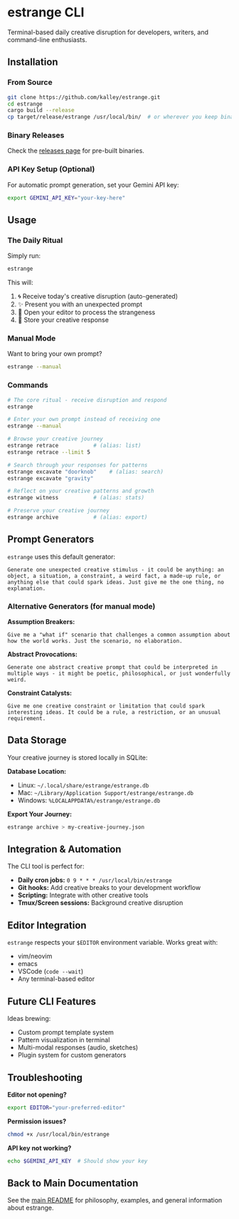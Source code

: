 # estrange CLI

Terminal-based daily creative disruption for developers, writers, and command-line enthusiasts.

## Installation

### From Source
```bash
git clone https://github.com/kalley/estrange.git
cd estrange
cargo build --release
cp target/release/estrange /usr/local/bin/  # or wherever you keep binaries
```

### Binary Releases
Check the [releases page](https://github.com/kalley/estrange/releases) for pre-built binaries.

### API Key Setup (Optional)
For automatic prompt generation, set your Gemini API key:
```bash
export GEMINI_API_KEY="your-key-here"
```

## Usage

### The Daily Ritual
Simply run:
```bash
estrange
```

This will:
1. 🌀 Receive today's creative disruption (auto-generated)
2. ✨ Present you with an unexpected prompt
3. 📝 Open your editor to process the strangeness
4. 💾 Store your creative response

### Manual Mode
Want to bring your own prompt?
```bash
estrange --manual
```

### Commands

```bash
# The core ritual - receive disruption and respond
estrange

# Enter your own prompt instead of receiving one
estrange --manual

# Browse your creative journey
estrange retrace           # (alias: list)
estrange retrace --limit 5

# Search through your responses for patterns
estrange excavate "doorknob"    # (alias: search)
estrange excavate "gravity"

# Reflect on your creative patterns and growth
estrange witness           # (alias: stats)

# Preserve your creative journey
estrange archive           # (alias: export)
```

## Prompt Generators

`estrange` uses this default generator:
```
Generate one unexpected creative stimulus - it could be anything: an object, a situation, a constraint, a weird fact, a made-up rule, or anything else that could spark ideas. Just give me the one thing, no explanation.
```

### Alternative Generators (for manual mode)

**Assumption Breakers:**
```
Give me a "what if" scenario that challenges a common assumption about how the world works. Just the scenario, no elaboration.
```

**Abstract Provocations:**
```
Generate one abstract creative prompt that could be interpreted in multiple ways - it might be poetic, philosophical, or just wonderfully weird.
```

**Constraint Catalysts:**
```
Give me one creative constraint or limitation that could spark interesting ideas. It could be a rule, a restriction, or an unusual requirement.
```

## Data Storage

Your creative journey is stored locally in SQLite:

**Database Location:**
- Linux: `~/.local/share/estrange/estrange.db`
- Mac: `~/Library/Application Support/estrange/estrange.db`
- Windows: `%LOCALAPPDATA%/estrange/estrange.db`

**Export Your Journey:**
```bash
estrange archive > my-creative-journey.json
```

## Integration & Automation

The CLI tool is perfect for:
- **Daily cron jobs:** `0 9 * * * /usr/local/bin/estrange`
- **Git hooks:** Add creative breaks to your development workflow
- **Scripting:** Integrate with other creative tools
- **Tmux/Screen sessions:** Background creative disruption

## Editor Integration

`estrange` respects your `$EDITOR` environment variable. Works great with:
- vim/neovim
- emacs
- VSCode (`code --wait`)
- Any terminal-based editor

## Future CLI Features

Ideas brewing:
- Custom prompt template system
- Pattern visualization in terminal
- Multi-modal responses (audio, sketches)
- Plugin system for custom generators

## Troubleshooting

**Editor not opening?**
```bash
export EDITOR="your-preferred-editor"
```

**Permission issues?**
```bash
chmod +x /usr/local/bin/estrange
```

**API key not working?**
```bash
echo $GEMINI_API_KEY  # Should show your key
```

## Back to Main Documentation
See the [main README](../../README.md) for philosophy, examples, and general information about estrange.
